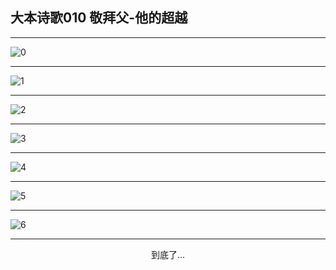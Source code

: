 
## 大本诗歌010 敬拜父-他的超越
        
<div id="aplayer0"></div>

<div id="aplayer1"></div>

<div id="aplayer2"></div>

---

<img alt="0" data-original="https://cdn.jsdelivr.net/gh/k34869/shi/data/d0007/0">

---

<img alt="1" data-original="https://cdn.jsdelivr.net/gh/k34869/shi/data/d0007/1">

---

<img alt="2" data-original="https://cdn.jsdelivr.net/gh/k34869/shi/data/d0007/2">

---

<img alt="3" data-original="https://cdn.jsdelivr.net/gh/k34869/shi/data/d0007/3">

---

<img alt="4" data-original="https://cdn.jsdelivr.net/gh/k34869/shi/data/d0007/4">

---

<img alt="5" data-original="https://cdn.jsdelivr.net/gh/k34869/shi/data/d0007/5">

---

<img alt="6" data-original="https://cdn.jsdelivr.net/gh/k34869/shi/data/d0007/6">

---

<p style="text-align: center">到底了...</p>

<script src="/js/dist-view.js"></script>

<script>
MAIN.id = 'd0007';
        
const ap0 = new APlayer({
    container: document.getElementById('aplayer0'),
    volume: 1,
    loop: 'none',
    preload: 'none',
    audio: [{
        name: 'D010.mp3',
        artist: '大本诗歌',
        url: 'https://res.wx.qq.com/voice/getvoice?mediaid=MzI0NTk3MDM5M18yMjQ3NTE0NjUx',
        cover: '/favicon'
    }]
});
const ap1 = new APlayer({
    container: document.getElementById('aplayer1'),
    volume: 1,
    loop: 'none',
    preload: 'none',
    audio: [{
        name: 'D010第一节领唱.mp3',
        artist: '大本诗歌',
        url: 'https://res.wx.qq.com/voice/getvoice?mediaid=MzI0NTk3MDM5M18yMjQ3NTE0NjUy',
        cover: '/favicon'
    }]
});
const ap2 = new APlayer({
    container: document.getElementById('aplayer2'),
    volume: 1,
    loop: 'none',
    preload: 'none',
    audio: [{
        name: 'D010教唱版.mp3',
        artist: '大本诗歌',
        url: 'https://res.wx.qq.com/voice/getvoice?mediaid=MzI0NTk3MDM5M18yMjQ3NTE0NjUz',
        cover: '/favicon'
    }]
});
</script>

